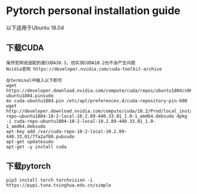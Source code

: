 # Pytorch personal installation guide
以下适用于Ubuntu 18.04
## 下载CUDA
    虽然官网说适配的是CUDA10.1，但实测CUDA10.2也不会产生问题
    Nvidia官网 https://developer.nvidia.com/cuda-toolkit-archive

    在terminal中输入以下即可
    wget https://developer.download.nvidia.com/compute/cuda/repos/ubuntu1804/x86_64/cuda-ubuntu1804.pinsudo
    mv cuda-ubuntu1804.pin /etc/apt/preferences.d/cuda-repository-pin-600
    wget http://developer.download.nvidia.com/compute/cuda/10.2/Prod/local_installers/cuda-repo-ubuntu1804-10-2-local-10.2.89-440.33.01_1.0-1_amd64.debsudo dpkg -i cuda-repo-ubuntu1804-10-2-local-10.2.89-440.33.01_1.0-1_amd64.debsudo 
    apt-key add /var/cuda-repo-10-2-local-10.2.89-440.33.01/7fa2af80.pubsudo 
    apt-get updatesudo 
    apt-get -y install cuda

## 下载pytorch
    pip3 install torch torchvision -i https://pypi.tuna.tsinghua.edu.cn/simple 